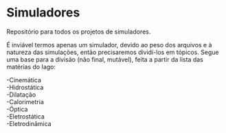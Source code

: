 # Simuladores
Repositório para todos os projetos de simuladores.

É inviável termos apenas um simulador, devido ao peso dos arquivos e à natureza das simulações, então precisaremos dividí-los em tópicos.
Segue uma base para a divisão (não final, mutável), feita a partir da lista das matérias do Iago:

-Cinemática<br>
-Hidrostática<br>
-Dilatação<br>
-Calorimetria<br>
-Óptica<br>
-Eletrostática<br>
-Eletrodinâmica<br>

